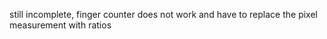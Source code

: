 still incomplete, finger counter does not work and have to replace the pixel measurement with ratios
